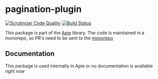 # pagination-plugin

[![Scrutinizer Code Quality](https://scrutinizer-ci.com/g/apie-lib/pagination-plugin/badges/quality-score.png?b=main)](https://scrutinizer-ci.com/g/apie-lib/pagination-plugin/?branch=main)
[![Build Status](https://scrutinizer-ci.com/g/apie-lib/pagination-plugin/badges/build.png?b=main)](https://scrutinizer-ci.com/g/apie-lib/pagination-plugin/build-status/main)

This package is part of the [Apie](https://github.com/apie-lib) library.
The code is maintained in a monorepo, so PR's need to be sent to the [monorepo](https://github.com/apie-lib/apie-lib-monorepo/pulls)

## Documentation
This package is used internally in Apie or no documentation is available right now
